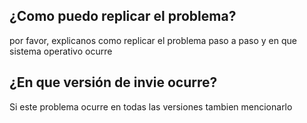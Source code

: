 ## ¿Como puedo replicar el problema?
por favor, explicanos como replicar el problema paso a paso y en que sistema operativo ocurre

## ¿En que versión de invie ocurre?
Si este problema ocurre en todas las versiones tambien mencionarlo

